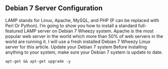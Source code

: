 ## Debian 7 Server Configuration
LAMP stands for Linux, Apache, MySQL, and PHP (P can be replaced with Perl Or Python). I’m going to show you how to install a standard full-featured LAMP server on Debian 7 Wheezy system. Apache is the most popular web server in the world which more than 50% of web servers in the world are running it. I will use a fresh installed Debian 7 Wheezy Linux server for this article.
Update your Debian 7 system
Before installing anything to your system, make sure your Debian 7 system is update to date.

```
apt-get && apt-get upgrade -y
```
